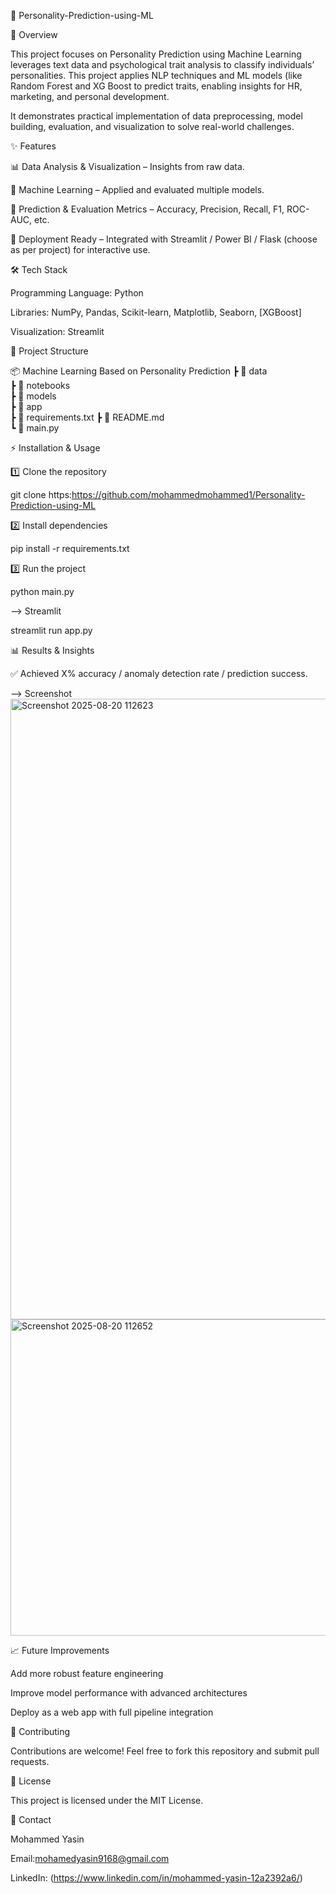 🚀  Personality-Prediction-using-ML

📌 Overview

This project focuses on Personality Prediction using Machine Learning leverages text data and psychological trait analysis to classify individuals’ personalities. This project applies NLP techniques and ML models (like Random Forest and XG Boost to predict traits, enabling insights for HR, marketing, and personal development.

It demonstrates practical implementation of data preprocessing, model building, evaluation, and visualization to solve real-world challenges.

✨ Features

📊 Data Analysis & Visualization – Insights from raw data.

🤖 Machine Learning  – Applied and evaluated multiple models.

📝 Prediction & Evaluation Metrics – Accuracy, Precision, Recall, F1, ROC-AUC, etc.

🎯 Deployment Ready – Integrated with Streamlit / Power BI / Flask (choose as per project) for interactive use.

🛠️ Tech Stack

Programming Language: Python

Libraries: NumPy, Pandas, Scikit-learn, Matplotlib, Seaborn, [XGBoost]

Visualization:  Streamlit


📂 Project Structure

📦 Machine Learning Based on Personality Prediction
 ┣ 📂 data              
 ┣ 📂 notebooks         
 ┣ 📂 models           
 ┣ 📂 app               
 ┣ 📜 requirements.txt 
 ┣ 📜 README.md         
 ┗ 📜 main.py           

⚡ Installation & Usage

1️⃣ Clone the repository

git clone https:https://github.com/mohammedmohammed1/Personality-Prediction-using-ML


2️⃣ Install dependencies

pip install -r requirements.txt


3️⃣ Run the project

python main.py

--> Streamlit 

streamlit run app.py

📊 Results & Insights

✅ Achieved X% accuracy / anomaly detection rate / prediction success.

--> Screenshot 
<img width="1919" height="993" alt="Screenshot 2025-08-20 112623" src="https://github.com/user-attachments/assets/6c0a598a-8597-442c-bcfa-ab42d798aa9e" />
<img width="1058" height="506" alt="Screenshot 2025-08-20 112652" src="https://github.com/user-attachments/assets/4102f62f-cab2-484f-bead-9e488011792d" />

📈 Future Improvements

Add more robust feature engineering

Improve model performance with advanced architectures

Deploy as a web app with full pipeline integration

🤝 Contributing

Contributions are welcome! Feel free to fork this repository and submit pull requests.

📜 License

This project is licensed under the MIT License.

📧 Contact

Mohammed Yasin

Email:mohamedyasin9168@gmail.com

LinkedIn: (https://www.linkedin.com/in/mohammed-yasin-12a2392a6/)



